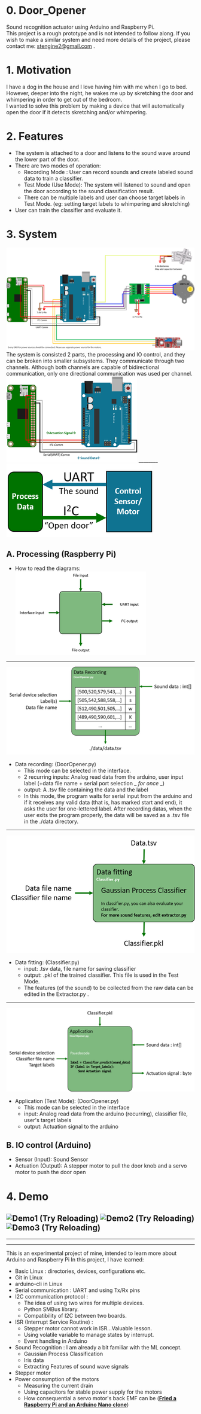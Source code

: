 # 0. Door_Opener
Sound recognition actuator using Arduino and Raspberry Pi.  
This project is a rough prototype and is not intended to follow along.
If you wish to make a similar system and need more details of the project, please contact me: stengine2@gmail.com .

# 1. Motivation
I have a dog in the house and I love having him with me when I go to bed. However, deeper into the night, he wakes me up by skretching the door and whimpering in order to get out of the bedroom.  
I wanted to solve this problem by making a device that will automatically open the door if it detects skretching and/or whimpering.

# 2. Features
- The system is attached to a door and listens to the sound wave around the lower part of the door.
- There are two modes of operation:
  - Recording Mode : User can record sounds and create labeled sound data to train a classifier.
  - Test Mode (Use Mode): The system will listened to sound and open the door according to the sound classification result.
  - There can be multiple labels and user can choose target labels in Test Mode. (eg: setting target labels to whimpering and skretching)
- User can train the classifier and evaluate it.

# 3. System  
![Connection Schematic (Try Reloading)](https://github.com/Mins0o/Door_Opener/raw/master/ForReadme/Connection_Schematic.png "Connection Schematic")  
The system is consisted 2 parts, the processing and IO control, and they can be broken into smaller subsystems. They communicate through two channels. Although both channels are capable of bidirectional communication, only one directional communication was used per channel.  
![Comm Detail (Try Reloading)](https://github.com/Mins0o/Door_Opener/raw/master/ForReadme/Comm_Detail.png "Comm Detail") \_\_\_\_\_\_\_\_ ![Comm Abstraction(Try Reloading)](https://github.com/Mins0o/Door_Opener/raw/master/ForReadme/Comm_Abstract.png "Comm Abstraction")
  ## A. Processing (Raspberry Pi) 
  - How to read the diagrams:  
  ![Processor diagram (Try Reloading)](https://github.com/Mins0o/Door_Opener/raw/master/ForReadme/Processor_diagram.png "Processor diagram")
  ---
  ![Data Recording (Try Reloading)](https://github.com/Mins0o/Door_Opener/raw/master/ForReadme/Data_Recording.png "Data Recording")  
  - Data recording: (DoorOpener.py)
    - This mode can be selected in the interface.
    - 2 recurring inputs: Analog read data from the arduino, user input label (+data file name + serial port selection _ *for once* _)
    - output: A .tsv file containing the data and the label
    - In this mode, the program waits for serial input from the arduino and if it receives any valid data (that is, has marked start and end), it asks the user for one-lettered label. After recording datas, when the user exits the program properly, the data will be saved as a .tsv file in the ./data directory.
  ---
  ![Data Fitting (Try Reloading)](https://github.com/Mins0o/Door_Opener/raw/master/ForReadme/Data_fitting.png "Data Fitting")  
  - Data fitting: (Classifier.py)
    - input: .tsv data, file name for saving classifier
    - output: .pkl of the trained classifier. This file is used in the Test Mode.
    - The features (of the sound) to be collected from the raw data can be edited in the Extractor.py .
  ---
  ![Application (Try Reloading)](https://github.com/Mins0o/Door_Opener/raw/master/ForReadme/Application.png "Application")
  - Application (Test Mode): (DoorOpener.py)
    - This mode can be selected in the interface
    - input: Analog read data from the arduino (recurring), classifier file, user's target labels
    - output: Actuation signal to the arduino
  ## B. IO control (Arduino)
  - Sensor (Input): Sound Sensor
  - Actuation (Output): A stepper motor to pull the door knob and a servo motor to push the door open

# 4. Demo
![Demo1 (Try Reloading)](https://github.com/Mins0o/Door_Opener/raw/master/ForReadme/Demo1.gif "Demo1") ![Demo2 (Try Reloading)](https://github.com/Mins0o/Door_Opener/raw/master/ForReadme/Demo2.gif "Demo2") ![Demo3 (Try Reloading)](https://github.com/Mins0o/Door_Opener/raw/master/ForReadme/Demo3.gif "Demo3")  
---
---
---
This is an experimental project of mine, intended to learn more about Arduino and Raspberry Pi
In this project, I have learned:
- Basic Linux : directories, devices, configurations etc.
- Git in Linux
- arduino-cli in Linux
- Serial communication : UART and using Tx/Rx pins
- I2C communication protocol : 
  - The idea of using two wires for multiple devices. 
  - Python SMBus library.
  - Compatibility of I2C between two boards.
- ISR (Interrupt Service Routine) : 
  - Stepper motor cannot work in ISR...Valuable lesson.
  - Using volatile variable to manage states by interrupt.
  - Event handling in Arduino
- Sound Recognition : I am already a bit familiar with the ML concept.
  - Gaussian Process Classification
  - Iris data
  - Extracting Features of sound wave signals
- Stepper motor
- Power consumption of the motors
  - Measuring the current drain
  - Using capacitors for stable power supply for the motors
  - How consequential a servo motor's back EMF can be ([**Fried a Raspberry Pi and an Arduino Nano clone**](https://www.reddit.com/r/raspberry_pi/comments/i181d8/dead_pi_most_aesthetic_but_dumbest_project_result/)\)

